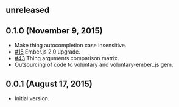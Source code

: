 ## unreleased ##

## 0.1.0 (November 9, 2015) ##

* Make thing autocompletion case insensitive.
* [#15](https://github.com/volontariat/voluntary_ranking/issues/15) Ember.js 2.0 upgrade.
* [#43](https://github.com/volontariat/voluntary_ranking/issues/43) Thing arguments comparison matrix.
* Outsourcing of code to voluntary and voluntary-ember_js gem.

## 0.0.1 (August 17, 2015) ##

*   Initial version.